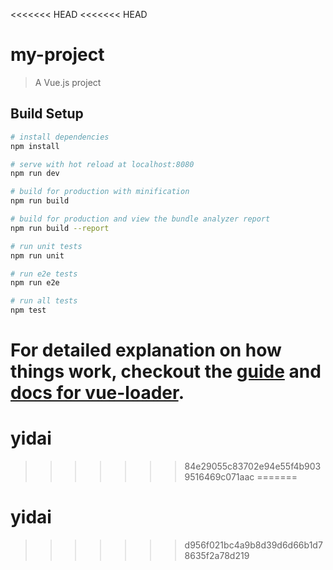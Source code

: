 <<<<<<< HEAD
<<<<<<< HEAD
# my-project

> A Vue.js project

## Build Setup

``` bash
# install dependencies
npm install

# serve with hot reload at localhost:8080
npm run dev

# build for production with minification
npm run build

# build for production and view the bundle analyzer report
npm run build --report

# run unit tests
npm run unit

# run e2e tests
npm run e2e

# run all tests
npm test
```

For detailed explanation on how things work, checkout the [guide](http://vuejs-templates.github.io/webpack/) and [docs for vue-loader](http://vuejs.github.io/vue-loader).
=======
# yidai
>>>>>>> 84e29055c83702e94e55f4b9039516469c071aac
=======
# yidai
>>>>>>> d956f021bc4a9b8d39d6d66b1d78635f2a78d219
